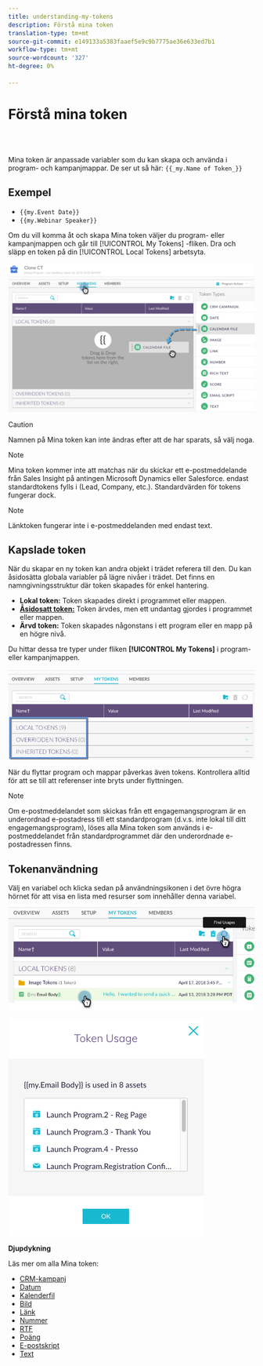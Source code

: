```yaml
---
title: understanding-my-tokens
description: Förstå mina token
translation-type: tm+mt
source-git-commit: e149133a5383faaef5e9c9b7775ae36e633ed7b1
workflow-type: tm+mt
source-wordcount: '327'
ht-degree: 0%

---
```



# Förstå mina token

<br> 

Mina token är anpassade variabler som du kan skapa och använda i program- och kampanjmappar. De ser ut så här: `{{_my.Name of Token_}}`

## Exempel

* `{{my.Event Date}}`
* `{{my.Webinar Speaker}}`

Om du vill komma åt och skapa Mina token väljer du program- eller kampanjmappen och går till [!UICONTROL My Tokens] -fliken. Dra och släpp en token på din [!UICONTROL Local Tokens] arbetsyta.

![Bild ett](/help/sky/assets/my-tokens/understanding-my-tokens/understanding-my-tokens-1.png)

>[!CAUTION]
>
>Namnen på Mina token kan inte ändras efter att de har sparats, så välj noga.

>[!NOTE]
>
>Mina token kommer inte att matchas när du skickar ett e-postmeddelande från Sales Insight på antingen Microsoft Dynamics eller Salesforce. endast standardtokens fylls i (Lead, Company, etc.). Standardvärden för tokens fungerar dock.

>[!NOTE]
>
>Länktoken fungerar inte i e-postmeddelanden med endast text.

## Kapslade token

När du skapar en ny token kan andra objekt i trädet referera till den. Du kan åsidosätta globala variabler på lägre nivåer i trädet. Det finns en namngivningsstruktur där token skapades för enkel hantering.

* **Lokal token:** Token skapades direkt i programmet eller mappen.
* **[Åsidosatt token:](/help/sky/override-an-inherited-my-token.md)** Token ärvdes, men ett undantag gjordes i programmet eller mappen.
* **Ärvd token:** Token skapades någonstans i ett program eller en mapp på en högre nivå.

Du hittar dessa tre typer under fliken **[!UICONTROL My Tokens]** i program- eller kampanjmappen.

![Bild två](/help/sky/assets/my-tokens/understanding-my-tokens/understanding-my-tokens-2.png)

När du flyttar program och mappar påverkas även tokens. Kontrollera alltid för att se till att referenser inte bryts under flyttningen.

>[!NOTE]
>
>Om e-postmeddelandet som skickas från ett engagemangsprogram är en underordnad e-postadress till ett standardprogram (d.v.s. inte lokal till ditt engagemangsprogram), löses alla Mina token som används i e-postmeddelandet från standardprogrammet där den underordnade e-postadressen finns.

## Tokenanvändning

Välj en variabel och klicka sedan på användningsikonen i det övre högra hörnet för att visa en lista med resurser som innehåller denna variabel.

![Bild tre](/help/sky/assets/my-tokens/understanding-my-tokens/understanding-my-tokens-3.png)

![Bild fyra](/help/sky/assets/my-tokens/understanding-my-tokens/understanding-my-tokens-4.png)

**Djupdykning**

Läs mer om alla Mina token:

* [CRM-kampanj](/help/sky/my-token-crm-campaign.md)
* [Datum](/help/sky/my-token-date.md)
* [Kalenderfil](/help/sky/my-token-calendar-file.md)
* [Bild](/help/sky/my-token-image.md)
* [Länk](/help/sky/my-token-link.md)
* [Nummer](/help/sky/my-token-number.md)
* [RTF](/help/sky/my-token-rich-text.md)
* [Poäng](/help/sky/my-token-score.md)
* [E-postskript](/help/sky/my-token-email-script.md)
* [Text](/help/sky/my-token-text.md)
